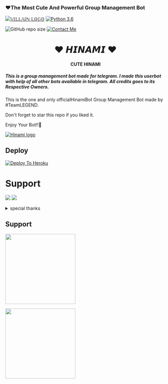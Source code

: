 

<h3>❤The Most Cute And Powerful Group Management Bot </h3>

[![𝕍𝕀𝕃𝕃𝔸𝕀ℕ 𝕃𝕆𝔾𝕆](https://telegra.ph/file/3d90f7ff3cae0b4e7f325.jpg)](t.me/MISSHINAMI_ROBOT)
[![Python 3.6](https://img.shields.io/badge/Python-3.6%20or%20newer-blue.svg)](https://www.python.org/downloads/release/python-360/)

![GitHub repo size](https://img.shields.io/github/repo-size/TEAMDAISYXDEVS/DaisyX)
[![Contact Me](https://img.shields.io/badge/Telegram-Contact%20Me-informational)](https://t.me/Akborana )

<h1 align="center">❤ 𝙃𝙄𝙉𝘼𝙈𝙄 ❤</h1>

<h4 align="center">CUTE HINAMI</h4>

<h5>This is a group management bot made for telegram. I made this userbot with help of all other bots available in telegram. All credits goes to its Respective Owners.</h5>

This is the one and only officialHinamiBot Group Management Bot made by #TeamLEGEND.

Don't forget to star this repo if you liked it.

Enjoy Your Bot!!💝

[![Hinami logo](https://telegra.ph/file/3d90f7ff3cae0b4e7f325.jpg)](https://t.me/HINAMI_SUPPORT_CHAT)

## Deploy
[![Deploy To Heroku](https://www.herokucdn.com/deploy/button.svg)](https://dashboard.heroku.com/new?template=https%3A%2F%2Fgithub.com%2Fakborana%2FMISSHINAMI_ROBOT)


# Support
<a href="https://t.me/HINAMI_SUPPORT_CHAT"><img src="https://img.shields.io/badge/Join-Telegram%20Channel-red.svg?logo=Telegram"></a>
<a href="https://t.me/HINAMI_SUPPORT_CHAT"><img src="https://img.shields.io/badge/Join-Telegram%20Group-blue.svg?logo=telegram"></a>


<details>
<summary> special thanks </summary>
<b>DARKLEGEND (@DARKLEGEND088) Owner</b>
<b>BIG BULL (@Sanskari_balak_Ak) Developer</b>
<b>HINAMI SUPPORT (@HINAMI_SUPPORT_CHAT) Promoter</b>
<b>DARKLEGEND (@DARKLEGEND088) Supporter</b>
<h1>#HINAMI</h1>
</details>



## Support
   <a href="https://t.me/HINAMI_SUPPORT_CHAT"><img src="https://img.shields.io/badge/Channel%20Support%3F-yes-green?&style=flat-square?&logo=telegram" width=220px></a></p>
   <a href="https://t.me/HINAMI_SUPPORT_CHAT"><img src="https://img.shields.io/badge/Group%20Support%3F-yes-green?&style=flat-square?&logo=telegram" width=220px></a></p>
   
